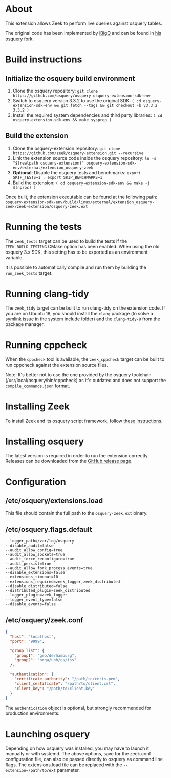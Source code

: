 # About

This extension allows Zeek to perform live queries against osquery tables.

The original code has been implemented by [iBigQ](https://github.com/iBigQ) and can be found in [his osquery fork](https://github.com/iBigQ/osquery).

# Build instructions

## Initialize the osquery build environment
1. Clone the osquery repository: `git clone https://github.com/osquery/osquery osquery-extension-sdk-env`
2. Switch to osquery version 3.3.2 to use the original SDK: `( cd osquery-extension-sdk-env && git fetch --tags && git checkout -b v3.3.2 3.3.2 )`
3. Install the required system dependencies and third party libraries: `( cd osquery-extension-sdk-env && make sysprep )`

## Build the extension
1. Clone the osquery-extension repository: `git clone https://github.com/zeek/osquery-extension.git --recursive`
2. Link the extension source code inside the osquery repository: `ln -s "$(realpath osquery-extension)" osquery-extension-sdk-env/external/extension_osquery-zeek`
3. **Optional**: Disable the osquery tests and benchmarks: `export SKIP_TESTS=1 ; export SKIP_BENCHMARKS=1`
4. Build the extension: `( cd osquery-extension-sdk-env && make -j $(nproc) )`

Once built, the extension executable can be found at the following path: `osquery-extension-sdk-env/build/linux/external/extension_osquery-zeek/zeek-extension/osquery-zeek.ext`

# Running the tests

The `zeek_tests` target can be used to build the tests if the `ZEEK_BUILD_TESTING` CMake option has been enabled. When using the old osquery 3.x SDK, this setting has to be exported as an environment variable.

It is possible to automatically compile and run them by building the `run_zeek_tests` target.

# Running clang-tidy

The `zeek_tidy` target can be built to run clang-tidy on the extension code. If you are on Ubuntu 18, you should install the `clang` package (to solve a symlink issue in the system include folder) and the `clang-tidy-8` from the package manager.

# Running cppcheck

When the `cppcheck` tool is available, the `zeek_cppcheck` target can be built to run cppcheck against the extension source files.

Note: It's better not to use the one provided by the osquery toolchain (/usr/local/osquery/bin/cppcheck) as it's outdated and does not support the `compile_commands.json` format.

# Installing Zeek

To install Zeek and its osquery script framework, follow [these
instructions](https://github.com/zeek/osquery-framework).

# Installing osquery

The latest version is required in order to run the extension correctly. Releases can be downloaded from the [GitHub release page](https://github.com/osquery/osquery/releases).

# Configuration
## /etc/osquery/extensions.load
This file should contain the full path to the `osquery-zeek.ext` binary.

## /etc/osquery.flags.default
```
--logger_path=/var/log/osquery
--disable_audit=false
--audit_allow_config=true
--audit_allow_sockets=true
--audit_force_reconfigure=true
--audit_persist=true
--audit_allow_fork_process_events=true
--disable_extensions=false
--extensions_timeout=10
--extensions_required=zeek_logger,zeek_distributed
--disable_distributed=false
--distributed_plugin=zeek_distributed
--logger_plugin=zeek_logger
--logger_event_type=false
--disable_events=false
```

## /etc/osquery/zeek.conf
``` json
{
  "host": "localhost",
  "port": "9999",

  "group_list": {
    "group1": "geo/de/hamburg",
    "group2": "orga/uhh/cs/iss"
  },

  "authentication": {
    "certificate_authority": "/path/to/certs.pem",
    "client_certificate": "/path/to/client.crt",
    "client_key": "/path/to/client.key"
  }
}
```

The `authentication` object is optional, but strongly recommended for production environments.

# Launching osquery
Depending on how osquery was installed, you may have to launch it manually or with systemd. The above options, save for the zeek.conf configuration file, can also be passed directly to osquery as command line flags. The extensions.load file can be replaced with the `--extension=/path/to/ext` parameter.

